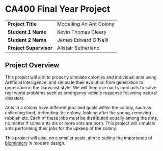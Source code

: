 # CA400 Final Year Project

|                      |                         |
|----------------------|-------------------------|
|**Project Title**     | Modelling An Ant Colony |
|**Student 1 Name**    | Kevin Thomas Cleary     |
|**Student 2 Name**    | James Edward O'Neill    |
|**Project Supervisor**| Alistair Sutherland     |

## Project Overview

This project will aim to properly simulate colonies and individual ants using Artificial Intelligence, and simulate their evolution from generation to generation in the Darwinist style. We will then use our trained ants to solve real world problems such as emergency vehicle response following natural disasters. 

Ants in a colony have different jobs and goals within the colony, such as collecting food, defending the colony, looking after the young, removing rubbish etc. Each of these jobs must be distributed equally among the ants, no matter if some ants die or more ants are born. This project will simulate ants performing their jobs for the upkeep of the colony. 

This project will also, on a smaller scale, aim to outline the importance of [biomimicry][biomimicry-link] in modern design. 

[biomimicry-link]: https://biomimicry.org/what-is-biomimicry/